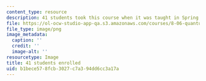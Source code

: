 ```yaml
---
content_type: resource
description: 41 students took this course when it was taught in Spring 2016.
file: https://ol-ocw-studio-app-qa.s3.amazonaws.com/courses/8-06-quantum-physics-iii-spring-2016/b1bece578fcb3027c7a394dd6cc3a17a_41.png
file_type: image/png
image_metadata:
  caption: ''
  credit: ''
  image-alt: ''
resourcetype: Image
title: 41 students enrolled
uid: b1bece57-8fcb-3027-c7a3-94dd6cc3a17a
---
```

